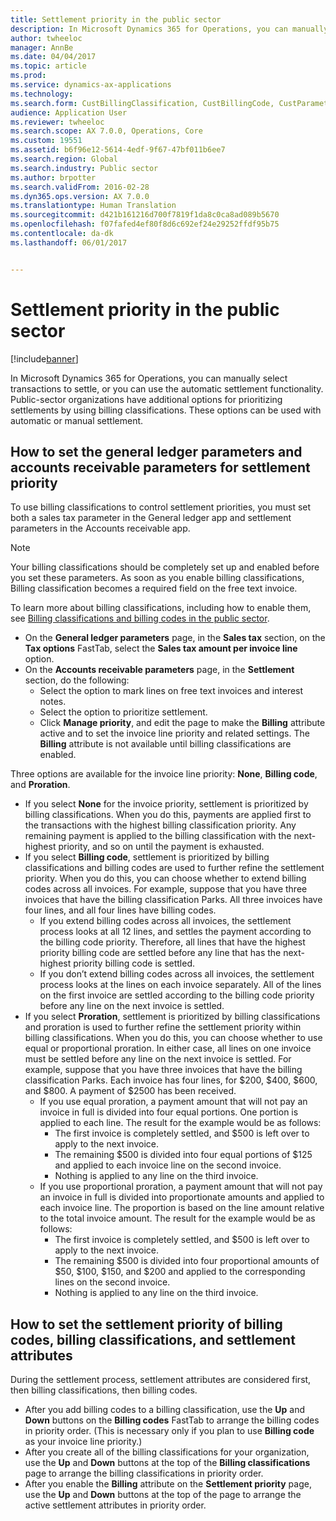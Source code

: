 ```yaml
---
title: Settlement priority in the public sector
description: In Microsoft Dynamics 365 for Operations, you can manually select transactions to settle, or you can use the automatic settlement functionality. Public-sector organizations have additional options for prioritizing settlements by using billing classifications. These options can be used with automatic or manual settlement.
author: twheeloc
manager: AnnBe
ms.date: 04/04/2017
ms.topic: article
ms.prod: 
ms.service: dynamics-ax-applications
ms.technology: 
ms.search.form: CustBillingClassification, CustBillingCode, CustParameters, CustSettlementPrioritySetup, LedgerParameters
audience: Application User
ms.reviewer: twheeloc
ms.search.scope: AX 7.0.0, Operations, Core
ms.custom: 19551
ms.assetid: b6f96e12-5614-4edf-9f67-47bf011b6ee7
ms.search.region: Global
ms.search.industry: Public sector
ms.author: brpotter
ms.search.validFrom: 2016-02-28
ms.dyn365.ops.version: AX 7.0.0
ms.translationtype: Human Translation
ms.sourcegitcommit: d421b161216d700f7819f1da8c0ca8ad089b5670
ms.openlocfilehash: f07fafed4ef80f8d6c692ef24e29252ffdf95b75
ms.contentlocale: da-dk
ms.lasthandoff: 06/01/2017


---
```


# <a name="settlement-priority-in-the-public-sector"></a>Settlement priority in the public sector

[!include[banner](../includes/banner.md)]


In Microsoft Dynamics 365 for Operations, you can manually select transactions to settle, or you can use the automatic settlement functionality. Public-sector organizations have additional options for prioritizing settlements by using billing classifications. These options can be used with automatic or manual settlement.

<a name="how-to-set-the-general-ledger-parameters-and-accounts-receivable-parameters-for-settlement-priority"></a>How to set the general ledger parameters and accounts receivable parameters for settlement priority
---------------------------------------------------------------------------------------------------

To use billing classifications to control settlement priorities, you must set both a sales tax parameter in the General ledger app and settlement parameters in the Accounts receivable app. 

> [!NOTE]
> Your billing classifications should be completely set up and enabled before you set these parameters. As soon as you enable billing classifications, Billing classification becomes a required field on the free text invoice. 

To learn more about billing classifications, including how to enable them, see [Billing classifications and billing codes in the public sector](billing-classifications-billing-codes-public-sector.md).

-   On the **General ledger parameters** page, in the **Sales tax** section, on the **Tax options** FastTab, select the **Sales tax amount per invoice line** option.
-   On the **Accounts receivable parameters** page, in the **Settlement** section, do the following:
    -   Select the option to mark lines on free text invoices and interest notes.
    -   Select the option to prioritize settlement.
    -   Click **Manage priority**, and edit the page to make the **Billing** attribute active and to set the invoice line priority and related settings. The **Billing** attribute is not available until billing classifications are enabled.

Three options are available for the invoice line priority: **None**, **Billing code**, and **Proration**.

-   If you select **None** for the invoice priority, settlement is prioritized by billing classifications. When you do this, payments are applied first to the transactions with the highest billing classification priority. Any remaining payment is applied to the billing classification with the next-highest priority, and so on until the payment is exhausted.
-   If you select **Billing code**, settlement is prioritized by billing classifications and billing codes are used to further refine the settlement priority. When you do this, you can choose whether to extend billing codes across all invoices. For example, suppose that you have three invoices that have the billing classification Parks. All three invoices have four lines, and all four lines have billing codes.
    -   If you extend billing codes across all invoices, the settlement process looks at all 12 lines, and settles the payment according to the billing code priority. Therefore, all lines that have the highest priority billing code are settled before any line that has the next-highest priority billing code is settled.
    -   If you don’t extend billing codes across all invoices, the settlement process looks at the lines on each invoice separately. All of the lines on the first invoice are settled according to the billing code priority before any line on the next invoice is settled.
-   If you select **Proration**, settlement is prioritized by billing classifications and proration is used to further refine the settlement priority within billing classifications. When you do this, you can choose whether to use equal or proportional proration. In either case, all lines on one invoice must be settled before any line on the next invoice is settled. For example, suppose that you have three invoices that have the billing classification Parks. Each invoice has four lines, for $200, $400, $600, and $800. A payment of $2500 has been received.
    -   If you use equal proration, a payment amount that will not pay an invoice in full is divided into four equal portions. One portion is applied to each line. The result for the example would be as follows:
        -   The first invoice is completely settled, and $500 is left over to apply to the next invoice.
        -   The remaining $500 is divided into four equal portions of $125 and applied to each invoice line on the second invoice.
        -   Nothing is applied to any line on the third invoice.
    -   If you use proportional proration, a payment amount that will not pay an invoice in full is divided into proportionate amounts and applied to each invoice line. The proportion is based on the line amount relative to the total invoice amount. The result for the example would be as follows:
        -   The first invoice is completely settled, and $500 is left over to apply to the next invoice.
        -   The remaining $500 is divided into four proportional amounts of $50, $100, $150, and $200 and applied to the corresponding lines on the second invoice.
        -   Nothing is applied to any line on the third invoice.

## <a name="how-to-set-the-settlement-priority-of-billing-codes-billing-classifications-and-settlement-attributes"></a>How to set the settlement priority of billing codes, billing classifications, and settlement attributes
During the settlement process, settlement attributes are considered first, then billing classifications, then billing codes.

-   After you add billing codes to a billing classification, use the **Up** and **Down** buttons on the **Billing codes** FastTab to arrange the billing codes in priority order. (This is necessary only if you plan to use **Billing code** as your invoice line priority.)
-   After you create all of the billing classifications for your organization, use the **Up** and **Down** buttons at the top of the **Billing classifications** page to arrange the billing classifications in priority order.
-   After you enable the **Billing** attribute on the **Settlement priority** page, use the **Up** and **Down** buttons at the top of the page to arrange the active settlement attributes in priority order.






